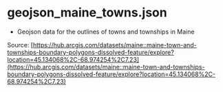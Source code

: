 # geojson_maine_towns.json
- Geojson data for the outlines of towns and townships in Maine

Source: [https://hub.arcgis.com/datasets/maine::maine-town-and-townships-boundary-polygons-dissolved-feature/explore?location=45.134068%2C-68.974254%2C7.23](https://hub.arcgis.com/datasets/maine::maine-town-and-townships-boundary-polygons-dissolved-feature/explore?location=45.134068%2C-68.974254%2C7.23)